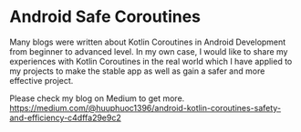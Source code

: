 # Android Safe Coroutines
Many blogs were written about Kotlin Coroutines in Android Development from beginner to advanced level. In my own case, I would like to share my experiences with Kotlin Coroutines in the real world which I have applied to my projects to make the stable app as well as gain a safer and more effective project.

Please check my blog on Medium to get more.
https://medium.com/@huuphuoc1396/android-kotlin-coroutines-safety-and-efficiency-c4dffa29e9c2
